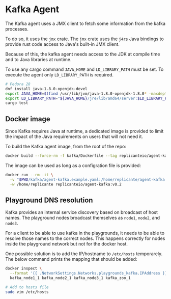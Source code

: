 # Kafka Agent
The Kafka agent uses a JMX client to fetch some information from the kafka processes.

To do so, it uses the [`jmx`](https://crates.io/crates/jmx) crate.
The `jmx` crate uses the [`j4rs`](https://crates.io/crates/j4rs) Java bindings to provide
rust code access to Java's built-in JMX client.

Because of this, the kafka agent needs access to the JDK at compile time
and to Java libraries at runtime.

To use any cargo command `JAVA_HOME` and `LD_LIBRARY_PATH` must be set.
To execute the agent only `LD_LIBRARY_PATH` is required.

```bash
# Fedora 28
dnf install java-1.8.0-openjdk-devel
export JAVA_HOME=$(find /usr/lib/jvm/java-1.8.0-openjdk-1.8.0* -maxdepth 0 | tail -n1)
export LD_LIBRARY_PATH="${JAVA_HOME}/jre/lib/amd64/server:$LD_LIBRARY_PATH"
cargo test
```


## Docker image
Since Kafka requires Java at runtime, a dedicated image is provided to limit the impact
of the Java requirements on users that will not need it.

To build the Kafka agent image, from the root of the repo:
```bash
docker build --force-rm -f kafka/Dockerfile --tag replicanteio/agent-kafka:v$VERSION .
```

The image can be used as long as a configration file is provided:
```bash
docker run --rm -it \
  -v "$PWD/kafka/agent-kafka.example.yaml:/home/replicante/agent-kafka.yaml" \
  -w /home/replicante replicanteio/agent-kafka:v0.2
```


## Playground DNS resolution
Kafka provides an internal service discovery based on broadcast of host names.
The playground nodes broadcast themselves as `node1`, `node2`, and `node3`.

For a client to be able to use kafka in the playgrounds, it needs to be able to resolve
those names to the correct nodes.
This happens correctly for nodes inside the playground network but not for the docker host.

One possible solution is to add the IP/hostname to `/etc/hosts` temporarely.
The below command prints the mapping that should be added:

```bash
docker inspect \
  --format '{{ .NetworkSettings.Networks.playgrounds_kafka.IPAddress }} {{ .Config.Hostname }}' \
  kafka_node1_1 kafka_node2_1 kafka_node3_1 kafka_zoo_1

# Add to hosts file
sudo vim /etc/hosts
```
